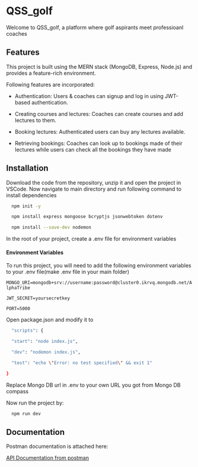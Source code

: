 
# QSS_golf

Welcome to QSS_golf, a platform where golf aspirants meet professioanl coaches


## Features
This project is built using the MERN stack (MongoDB, Express, Node.js) and provides a feature-rich environment.

Following features are incorporated:

* Authentication: Users & coaches can signup and log in using JWT-based authentication.

* Creating courses and lectures: Coaches can create courses and add lectures to them.

* Booking lectures: Authenticated users can buy any lectures available.

* Retrieving bookings: Coaches can look up to bookings made of their lectures while users can check all the bookings they have made


## Installation
Download the code from the repository, unzip it and open the project in VSCode. 
Now navigate to main directory and run following command to install dependencies
```bash
  npm init -y 
```
```bash
  npm install express mongoose bcryptjs jsonwebtoken dotenv
```
```bash
  npm install --save-dev nodemon
```    
In the root of your project, create a .env file for environment variables

#### Environment Variables

To run this project, you will need to add the following environment variables to your .env file(make .env file in your main folder)

`MONGO_URI=mongodb+srv://username:password@cluster0.ikrvq.mongodb.net/AlphaTribe `

`JWT_SECRET=yoursecretkey`

`PORT=5000`

Open package.json and modify it to

```bash
  "scripts": {

  "start": "node index.js",

  "dev": "nodemon index.js",

  "test": "echo \"Error: no test specified\" && exit 1"

} 
```
Replace Mongo DB url in .env to your own URL you got from Mongo DB compass

Now run the project by:
```bash
  npm run dev 
```
## Documentation
Postman documentation is attached here:

[API Documentation from postman](https://documenter.getpostman.com/view/37292852/2sAXqs8hnm)

